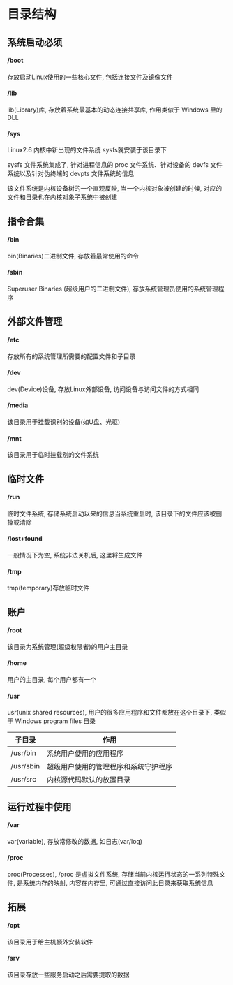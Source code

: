 <!--
 * @Description: 
 * @Version: 1.0
 * @Author: DaLao
 * @Email: dalao@xxx.com
 * @Date: 2021-10-16 20:44:32
 * @LastEditors: dalao
 * @LastEditTime: 2023-04-05 02:10:31
-->

# 目录结构


## 系统启动必须


#### /boot

存放启动Linux使用的一些核心文件, 包括连接文件及镜像文件


#### /lib

lib(Library)库, 存放着系统最基本的动态连接共享库, 作用类似于 Windows 里的 DLL


#### /sys

Linux2.6 内核中新出现的文件系统 sysfs就安装于该目录下

sysfs 文件系统集成了, 针对进程信息的 proc 文件系统、针对设备的 devfs 文件系统以及针对伪终端的 devpts 文件系统的信息

该文件系统是内核设备树的一个直观反映, 当一个内核对象被创建的时候, 对应的文件和目录也在内核对象子系统中被创建



## 指令合集


#### /bin

bin(Binaries)二进制文件, 存放着最常使用的命令


#### /sbin

Superuser Binaries (超级用户的二进制文件), 存放系统管理员使用的系统管理程序



## 外部文件管理


#### /etc

存放所有的系统管理所需要的配置文件和子目录


#### /dev

dev(Device)设备, 存放Linux外部设备, 访问设备与访问文件的方式相同


#### /media

该目录用于挂载识别的设备(如U盘、光驱)


#### /mnt

该目录用于临时挂载别的文件系统



## 临时文件


#### /run

临时文件系统, 存储系统启动以来的信息当系统重启时, 该目录下的文件应该被删掉或清除


#### /lost+found

一般情况下为空, 系统非法关机后, 这里将生成文件


#### /tmp

tmp(temporary)存放临时文件



## 账户


#### /root

该目录为系统管理(超级权限者)的用户主目录


#### /home

用户的主目录, 每个用户都有一个


#### /usr

usr(unix shared resources), 用户的很多应用程序和文件都放在这个目录下, 类似于 Windows program files 目录

| 子目录    | 作用                                 |
| --------- | ------------------------------------ |
| /usr/bin  | 系统用户使用的应用程序               |
| /usr/sbin | 超级用户使用的管理程序和系统守护程序 |
| /usr/src  | 内核源代码默认的放置目录             |



## 运行过程中使用


#### /var

var(variable), 存放常修改的数据, 如日志(var/log)


#### /proc

proc(Processes), /proc 是虚拟文件系统, 存储当前内核运行状态的一系列特殊文件, 是系统内存的映射, 内容在内存里, 可通过直接访问此目录来获取系统信息



## 拓展


#### /opt

该目录用于给主机额外安装软件


#### /srv

该目录存放一些服务启动之后需要提取的数据